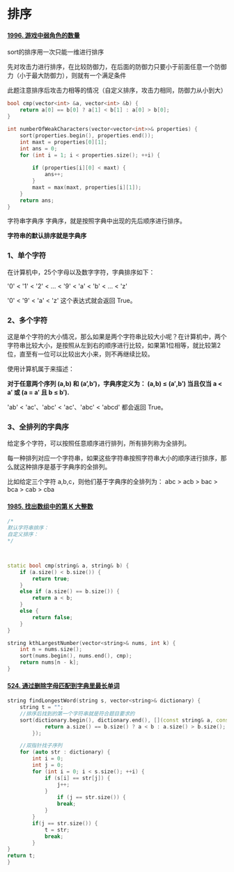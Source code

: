 # 排序

#### [1996. 游戏中弱角色的数量](https://leetcode-cn.com/problems/the-number-of-weak-characters-in-the-game/)

sort的排序用一次只能一维进行排序

先对攻击力进行排序，在比较防御力，在后面的防御力只要小于前面任意一个防御力（小于最大防御力），则就有一个满足条件

此题注意排序后攻击力相等的情况（自定义排序，攻击力相同，防御力从小到大）



```c++
bool cmp(vector<int> &a, vector<int> &b) {
	return a[0] == b[0] ? a[1] < b[1] : a[0] > b[0];
}

int numberOfWeakCharacters(vector<vector<int>>& properties) {
	sort(properties.begin(), properties.end());
	int maxt = properties[0][1];
	int ans = 0;
	for (int i = 1; i < properties.size(); ++i) {
		
		if (properties[i][0] < maxt) {
			ans++;
		}
		maxt = max(maxt, properties[i][1]);
	}
	return ans;
}
```











字符串字典序
字典序，就是按照字典中出现的先后顺序进行排序。

**字符串的默认排序就是字典序**



### 1、单个字符

在计算机中，25个字母以及数字字符，字典排序如下：

'0' < '1' < '2' < ... < '9' < 'a' < 'b' < ... < 'z'

 '0' < '9' < 'a' < 'z' 这个表达式就会返回 True。

### 2、多个字符

这是单个字符的大小情况，那么如果是两个字符串比较大小呢？在计算机中，两个字符串比较大小，是按照从左到右的顺序进行比较，如果第1位相等，就比较第2位，直至有一位可以比较出大小来，则不再继续比较。

使用计算机属于来描述：

**对于任意两个序列 (a,b) 和 (a’,b’)，字典序定义为： (a,b) ≤ (a′,b′) 当且仅当 a < a′ 或 (a = a′ 且 b ≤ b′).**

'ab' < 'ac'、'abc' < 'ac'、'abc' < 'abcd' 都会返回 True。

### 3、全排列的字典序

给定多个字符，可以按照任意顺序进行排列，所有排列称为全排列。

每一种排列对应一个字符串，如果这些字符串按照字符串大小的顺序进行排序，那么就这种排序是基于字典序的全排列。

比如给定三个字符 a,b,c，则他们基于字典序的全排列为：
abc > acb > bac > bca > cab > cba



#### [1985. 找出数组中的第 K 大整数](https://leetcode-cn.com/problems/find-the-kth-largest-integer-in-the-array/)

```c++
/*
默认字符串排序：
自定义排序：
*/



static bool cmp(string& a, string& b) {
	if (a.size() < b.size()) {
		return true;
	}
	else if (a.size() == b.size()) {
		return a < b;
	}
	else {
		return false;
	}
}

string kthLargestNumber(vector<string>& nums, int k) {
	int n = nums.size();
	sort(nums.begin(), nums.end(), cmp);
	return nums[n - k];
}
```





#### [524. 通过删除字母匹配到字典里最长单词](https://leetcode-cn.com/problems/longest-word-in-dictionary-through-deleting/)

```c++
string findLongestWord(string s, vector<string>& dictionary) {
    string t = "";
    //排序后找到的第一个字符串就是符合题目要求的
    sort(dictionary.begin(), dictionary.end(), [](const string& a, const string& b) {
            return a.size() == b.size() ? a < b : a.size() > b.size();
        });

    //双指针找子序列
	for (auto str : dictionary) {
		int i = 0;
		int j = 0;
		for (int i = 0; i < s.size(); ++i) {
			if (s[i] == str[j]) {
				j++;
			}
            	if (j == str.size()) {
				break;
			}
		}
        if(j == str.size()) {
            t = str;
            break;
        }
}
return t;
}
```

